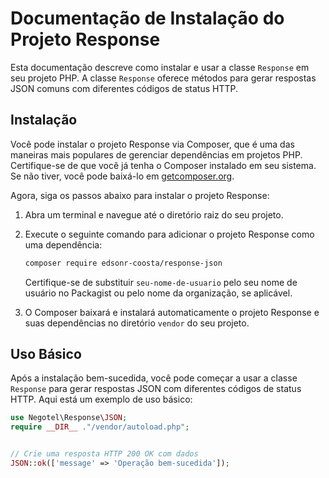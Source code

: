# Documentação de Instalação do Projeto Response

Esta documentação descreve como instalar e usar a classe `Response` em seu projeto PHP. A classe `Response` oferece métodos para gerar respostas JSON comuns com diferentes códigos de status HTTP.

## Instalação

Você pode instalar o projeto Response via Composer, que é uma das maneiras mais populares de gerenciar dependências em projetos PHP. Certifique-se de que você já tenha o Composer instalado em seu sistema. Se não tiver, você pode baixá-lo em [getcomposer.org](https://getcomposer.org/).

Agora, siga os passos abaixo para instalar o projeto Response:

1. Abra um terminal e navegue até o diretório raiz do seu projeto.

2. Execute o seguinte comando para adicionar o projeto Response como uma dependência:

   ```bash
   composer require edsonr-coosta/response-json
   ```

   Certifique-se de substituir `seu-nome-de-usuario` pelo seu nome de usuário no Packagist ou pelo nome da organização, se aplicável.

3. O Composer baixará e instalará automaticamente o projeto Response e suas dependências no diretório `vendor` do seu projeto.

## Uso Básico

Após a instalação bem-sucedida, você pode começar a usar a classe `Response` para gerar respostas JSON com diferentes códigos de status HTTP. Aqui está um exemplo de uso básico:

```php
use Negotel\Response\JSON;
require __DIR__ ."/vendor/autoload.php";


// Crie uma resposta HTTP 200 OK com dados
JSON::ok(['message' => 'Operação bem-sucedida']);
```
